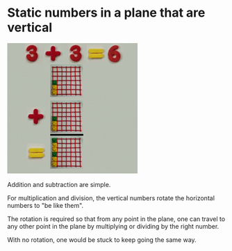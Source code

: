 # Static numbers in a plane that are vertical

![](../img/plane_r_300.gif)

Addition and subtraction are simple.

For multiplication and division, the vertical numbers rotate the horizontal numbers to "be like them".

The rotation is required so that from any point in the plane, one can travel to any other point in the plane by multiplying or dividing by the right number.

With no rotation, one would be stuck to keep going the same way.
